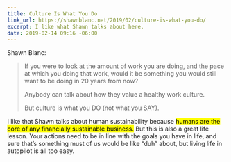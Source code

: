 ```yaml
---
title: Culture Is What You Do
link_url: https://shawnblanc.net/2019/02/culture-is-what-you-do/
excerpt: I like what Shawn talks about here.
date: 2019-02-14 09:16 -06:00
---
```


Shawn Blanc:

> If you were to look at the amount of work you are doing, and the pace at which you doing that work, would it be something you would still want to be doing in 20 years from now?
>
> Anybody can talk about how they value a healthy work culture.
>
> But culture is what you DO (not what you SAY).

I like that Shawn talks about human sustainability because <mark>humans are the core of any financially sustainable&nbsp;business.</mark> But this is also a great life lesson. Your actions need to be in line with the goals you have in life, and sure that’s something must of us would be like “duh” about, but living life in autopilot is all too easy.
